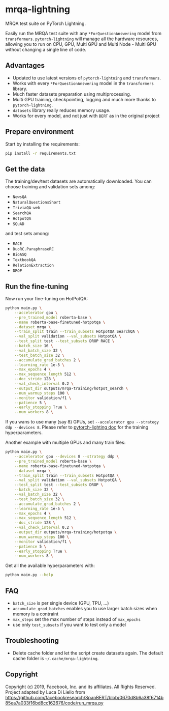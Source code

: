 # mrqa-lightning

MRQA test suite on PyTorch Lightning.

Easily run the MRQA test suite with any `*ForQuestionAnswering` model from `transformers`.
`pytorch-lightning` will manage all the hardware resources, allowing you to run on CPU, GPU,
Multi GPU and Multi Node - Multi GPU without changing a single line of code.


## Advantages

- Updated to use latest versions of `pytorch-lightning` and `transformers`.
- Works with every `*ForQuestionAnswering` model in the `transformers` library.
- Much faster datasets preparation using multiprocessing.
- Multi GPU training, checkpointing, logging and much more thanks to `pytorch-lightning`.
- `datasets` library really reduces memory usage.
- Works for every model, and not just with `BERT` as in the original project


## Prepare environment

Start by installing the requirements:
```bash
pip install -r requirements.txt
```

## Get the data

The training/dev/test datasets are automatically downloaded. You can choose training and validation sets among:
- `NewsQA`
- `NaturalQuestionsShort`
- `TriviaQA-web`
- `SearchQA`
- `HotpotQA`
- `SQuAD`

and test sets among:
- `RACE`
- `DuoRC.ParaphraseRC`
- `BioASQ`
- `TextbookQA`
- `RelationExtraction`
- `DROP`


## Run the fine-tuning

Now run your fine-tuning on HotPotQA:
```bash
python main.py \
    --accelerator gpu \
    --pre_trained_model roberta-base \
    --name roberta-base-finetuned-hotpotqa \
    --dataset mrqa \
    --train_split train --train_subsets HotpotQA SearchQA \
    --val_split validation --val_subsets HotpotQA \
    --test_split test --test_subsets DROP RACE \
    --batch_size 16 \
    --val_batch_size 32 \
    --test_batch_size 32 \
    --accumulate_grad_batches 2 \
    --learning_rate 1e-5 \
    --max_epochs 4 \
    --max_sequence_length 512 \
    --doc_stride 128 \
    --val_check_interval 0.2 \
    --output_dir outputs/mrqa-training/hotpot_search \
    --num_warmup_steps 100 \
    --monitor validation/f1 \
    --patience 5 \
    --early_stopping True \
    --num_workers 8 \
```

If you wans to use many (say 8) GPUs, set `--accelerator gpu --strategy ddp --devices 8`.
Please refer to [pytorch-lighting doc](https://pytorch-lightning.readthedocs.io/en/stable/) for the training hyperparameters.

Another example with multiple GPUs and many train files:

```bash
python main.py \
    --accelerator gpu --devices 8 --strategy ddp \
    --pre_trained_model roberta-base \
    --name roberta-base-finetuned-hotpotqa \
    --dataset mrqa \
    --train_split train --train_subsets HotpotQA \
    --val_split validation --val_subsets HotpotQA \
    --test_split test --test_subsets DROP \
    --batch_size 32 \
    --val_batch_size 32 \
    --test_batch_size 32 \
    --accumulate_grad_batches 2 \
    --learning_rate 1e-5 \
    --max_epochs 4 \
    --max_sequence_length 512 \
    --doc_stride 128 \
    --val_check_interval 0.2 \
    --output_dir outputs/mrqa-training/hotpotqa \
    --num_warmup_steps 100 \
    --monitor validation/f1 \
    --patience 5 \
    --early_stopping True \
    --num_workers 8 \
```

Get all the available hyperparameters with:

```bash
python main.py --help
```

## FAQ
- `batch_size` is per single device (GPU, TPU, ...)
- `accumulate_grad_batches` enables you to use larger batch sizes when memory is a contraint
- `max_steps` set the max number of steps instead of `max_epochs`
- use only `test_subsets` if you want to test only a model


## Troubleshooting
- Delete cache folder and let the script create datasets again. The default cache folder is `~/.cache/mrqa-lightning`.


## Copyright
Copyright (c) 2019, Facebook, Inc. and its affiliates. All Rights Reserved.
Project adapted by Luca Di Liello from https://github.com/facebookresearch/SpanBERT/blob/0670d8b6a38f6714b85ea7a033f16bd8cc162676/code/run_mrqa.py
